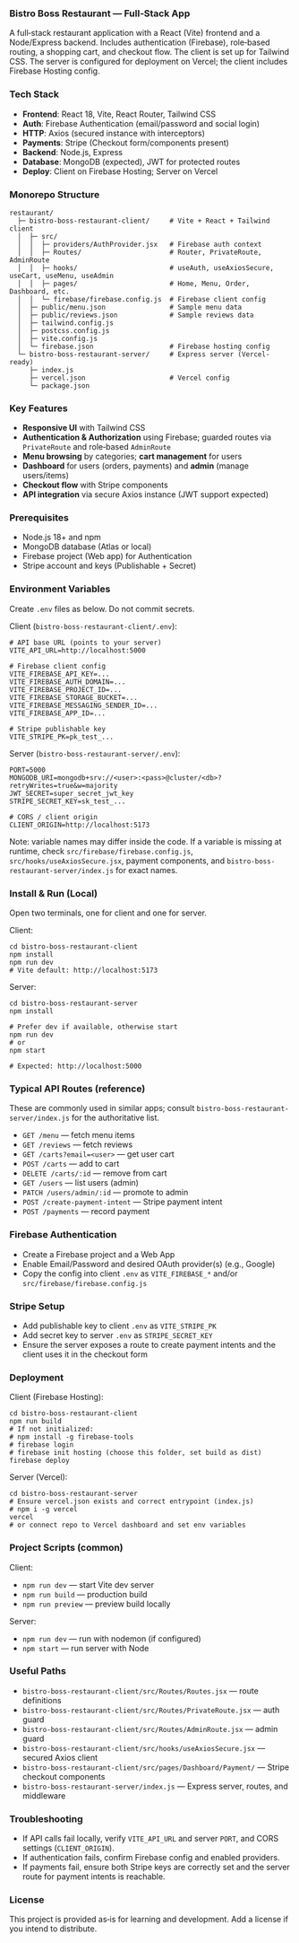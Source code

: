 ### Bistro Boss Restaurant — Full‑Stack App

A full‑stack restaurant application with a React (Vite) frontend and a Node/Express backend. Includes authentication (Firebase), role‑based routing, a shopping cart, and checkout flow. The client is set up for Tailwind CSS. The server is configured for deployment on Vercel; the client includes Firebase Hosting config.

### Tech Stack

- **Frontend**: React 18, Vite, React Router, Tailwind CSS
- **Auth**: Firebase Authentication (email/password and social login)
- **HTTP**: Axios (secured instance with interceptors)
- **Payments**: Stripe (Checkout form/components present)
- **Backend**: Node.js, Express
- **Database**: MongoDB (expected), JWT for protected routes
- **Deploy**: Client on Firebase Hosting; Server on Vercel

### Monorepo Structure

```
restaurant/
  ├─ bistro-boss-restaurant-client/     # Vite + React + Tailwind client
  │  ├─ src/
  │  │  ├─ providers/AuthProvider.jsx   # Firebase auth context
  │  │  ├─ Routes/                      # Router, PrivateRoute, AdminRoute
  │  │  ├─ hooks/                       # useAuth, useAxiosSecure, useCart, useMenu, useAdmin
  │  │  ├─ pages/                       # Home, Menu, Order, Dashboard, etc.
  │  │  └─ firebase/firebase.config.js  # Firebase client config
  │  ├─ public/menu.json                # Sample menu data
  │  ├─ public/reviews.json             # Sample reviews data
  │  ├─ tailwind.config.js
  │  ├─ postcss.config.js
  │  ├─ vite.config.js
  │  └─ firebase.json                   # Firebase hosting config
  └─ bistro-boss-restaurant-server/     # Express server (Vercel-ready)
     ├─ index.js
     ├─ vercel.json                     # Vercel config
     └─ package.json
```

### Key Features

- **Responsive UI** with Tailwind CSS
- **Authentication & Authorization** using Firebase; guarded routes via `PrivateRoute` and role‑based `AdminRoute`
- **Menu browsing** by categories; **cart management** for users
- **Dashboard** for users (orders, payments) and **admin** (manage users/items)
- **Checkout flow** with Stripe components
- **API integration** via secure Axios instance (JWT support expected)

### Prerequisites

- Node.js 18+ and npm
- MongoDB database (Atlas or local)
- Firebase project (Web app) for Authentication
- Stripe account and keys (Publishable + Secret)

### Environment Variables

Create `.env` files as below. Do not commit secrets.

Client (`bistro-boss-restaurant-client/.env`):

```
# API base URL (points to your server)
VITE_API_URL=http://localhost:5000

# Firebase client config
VITE_FIREBASE_API_KEY=...
VITE_FIREBASE_AUTH_DOMAIN=...
VITE_FIREBASE_PROJECT_ID=...
VITE_FIREBASE_STORAGE_BUCKET=...
VITE_FIREBASE_MESSAGING_SENDER_ID=...
VITE_FIREBASE_APP_ID=...

# Stripe publishable key
VITE_STRIPE_PK=pk_test_...
```

Server (`bistro-boss-restaurant-server/.env`):

```
PORT=5000
MONGODB_URI=mongodb+srv://<user>:<pass>@cluster/<db>?retryWrites=true&w=majority
JWT_SECRET=super_secret_jwt_key
STRIPE_SECRET_KEY=sk_test_...

# CORS / client origin
CLIENT_ORIGIN=http://localhost:5173
```

Note: variable names may differ inside the code. If a variable is missing at runtime, check `src/firebase/firebase.config.js`, `src/hooks/useAxiosSecure.jsx`, payment components, and `bistro-boss-restaurant-server/index.js` for exact names.

### Install & Run (Local)

Open two terminals, one for client and one for server.

Client:

```
cd bistro-boss-restaurant-client
npm install
npm run dev
# Vite default: http://localhost:5173
```

Server:

```
cd bistro-boss-restaurant-server
npm install

# Prefer dev if available, otherwise start
npm run dev
# or
npm start

# Expected: http://localhost:5000
```

### Typical API Routes (reference)

These are commonly used in similar apps; consult `bistro-boss-restaurant-server/index.js` for the authoritative list.

- `GET /menu` — fetch menu items
- `GET /reviews` — fetch reviews
- `GET /carts?email=<user>` — get user cart
- `POST /carts` — add to cart
- `DELETE /carts/:id` — remove from cart
- `GET /users` — list users (admin)
- `PATCH /users/admin/:id` — promote to admin
- `POST /create-payment-intent` — Stripe payment intent
- `POST /payments` — record payment

### Firebase Authentication

- Create a Firebase project and a Web App
- Enable Email/Password and desired OAuth provider(s) (e.g., Google)
- Copy the config into client `.env` as `VITE_FIREBASE_*` and/or `src/firebase/firebase.config.js`

### Stripe Setup

- Add publishable key to client `.env` as `VITE_STRIPE_PK`
- Add secret key to server `.env` as `STRIPE_SECRET_KEY`
- Ensure the server exposes a route to create payment intents and the client uses it in the checkout form

### Deployment

Client (Firebase Hosting):

```
cd bistro-boss-restaurant-client
npm run build
# If not initialized:
# npm install -g firebase-tools
# firebase login
# firebase init hosting (choose this folder, set build as dist)
firebase deploy
```

Server (Vercel):

```
cd bistro-boss-restaurant-server
# Ensure vercel.json exists and correct entrypoint (index.js)
# npm i -g vercel
vercel
# or connect repo to Vercel dashboard and set env variables
```

### Project Scripts (common)

Client:

- `npm run dev` — start Vite dev server
- `npm run build` — production build
- `npm run preview` — preview build locally

Server:

- `npm run dev` — run with nodemon (if configured)
- `npm start` — run server with Node

### Useful Paths

- `bistro-boss-restaurant-client/src/Routes/Routes.jsx` — route definitions
- `bistro-boss-restaurant-client/src/Routes/PrivateRoute.jsx` — auth guard
- `bistro-boss-restaurant-client/src/Routes/AdminRoute.jsx` — admin guard
- `bistro-boss-restaurant-client/src/hooks/useAxiosSecure.jsx` — secured Axios client
- `bistro-boss-restaurant-client/src/pages/Dashboard/Payment/` — Stripe checkout components
- `bistro-boss-restaurant-server/index.js` — Express server, routes, and middleware

### Troubleshooting

- If API calls fail locally, verify `VITE_API_URL` and server `PORT`, and CORS settings (`CLIENT_ORIGIN`).
- If authentication fails, confirm Firebase config and enabled providers.
- If payments fail, ensure both Stripe keys are correctly set and the server route for payment intents is reachable.

### License

This project is provided as‑is for learning and development. Add a license if you intend to distribute.


